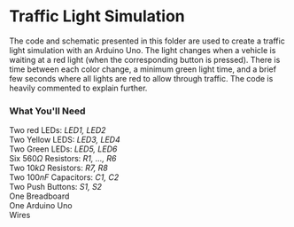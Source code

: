 # Traffic Light Simulation
The code and schematic presented in this folder are used to create a traffic light simulation with an Arduino Uno. The light changes when a vehicle is waiting at a red light (when the corresponding button is pressed).
There is time between each color change, a minimum green light time, and a brief few seconds where all lights are red to allow through traffic. The code is heavily commented to explain further.

### What You'll Need
Two red LEDs: *LED1, LED2*  
Two Yellow LEDS: *LED3, LED4*  
Two Green LEDs: *LED5, LED6*  
Six $560 \Omega$ Resistors: *R1, ..., R6*  
Two $10k \Omega$ Resistors: *R7, R8*  
Two $100nF$ Capacitors: *C1, C2*  
Two Push Buttons: *S1, S2*  
One Breadboard  
One Arduino Uno  
Wires
